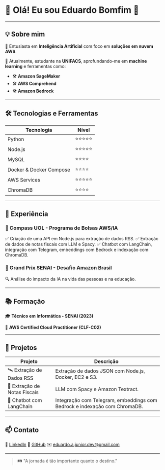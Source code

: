 # 👋 Olá! Eu sou Eduardo Bomfim 🚀

---

## 💡 Sobre mim

🌟 Entusiasta em **Inteligência Artificial** com foco em **soluções em nuvem AWS**.

🎯 Atualmente, estudante na **UNIFACS**, aprofundando-me em **machine learning** e ferramentas como:

- 🛠️ **Amazon SageMaker**
- 🛠️ **AWS Comprehend**
- 🛠️ **Amazon Bedrock**

---

## 🛠️ Tecnologias e Ferramentas

| Tecnologia         | Nível        |
|----------------|------------------|
| Python            | ⭐⭐⭐⭐⭐ |
| Node.js            | ⭐⭐⭐⭐⭐ |
| MySQL              | ⭐⭐⭐⭐ |
| Docker & Docker Compose | ⭐⭐⭐⭐ |
| AWS Services    | ⭐⭐⭐⭐⭐ |
| ChromaDB        | ⭐⭐⭐⭐ |

---

## 🌟 Experiência

### 🏁 Compass UOL - Programa de Bolsas AWS/IA
✅ Criação de uma API em Node.js para extração de dados RSS.
✅ Extração de dados de notas fiscais com LLM e Spacy.
✅ Chatbot com LangChain, integração com Telegram, embeddings com Bedrock e indexação com ChromaDB.

### 🏅 Grand Prix SENAI - Desafio Amazon Brasil
🔍 Análise do impacto da IA na vida das pessoas e na educação.

---

## 📚 Formação

🎓 **Técnico em Informática - SENAI (2023)**

📜 **AWS Certified Cloud Practitioner (CLF-C02)**

---

## 📂 Projetos

| Projeto              | Descrição   |
|----------------|------------------|
| 🛰️ Extração de Dados RSS | Extração de dados JSON com Node.js, Docker, EC2 e S3. |
| 📜 Extração de Notas Fiscais | LLM com Spacy e Amazon Textract. |
| 🤖 Chatbot com LangChain | Integração com Telegram, embeddings com Bedrock e indexação com ChromaDB. |

---

## 📫 Contato

🔗 [LinkedIn](https://www.linkedin.com/in/eduardo-de-andrade-do-bomfim-j%C3%BAnior-47986528b/)
🔗 [GitHub]([https://github.com/seuperfil](https://github.com/Eduardo-Bomfim))
✉️ eduardo.a.junior.dev@gmail.com

---

> 🛤️ "A jornada é tão importante quanto o destino."

